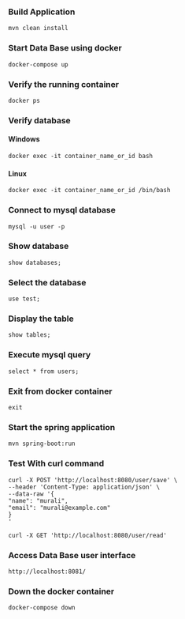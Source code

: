 ### Build Application
    mvn clean install
### Start Data Base using docker

    docker-compose up

### Verify the running container
    
    docker ps

### Verify database

#### Windows
    docker exec -it container_name_or_id bash

#### Linux
    docker exec -it container_name_or_id /bin/bash

### Connect to mysql database

    mysql -u user -p
### Show database

    show databases;

### Select the database

    use test;

### Display the table
    
    show tables;

### Execute mysql query

    select * from users;

### Exit from docker container
    exit

### Start the spring application

    mvn spring-boot:run

### Test With curl command

    curl -X POST 'http://localhost:8080/user/save' \
    --header 'Content-Type: application/json' \
    --data-raw '{
    "name": "murali",
    "email": "murali@example.com"
    }
    '

    curl -X GET 'http://localhost:8080/user/read'

### Access Data Base user interface

    http://localhost:8081/


### Down the docker container

    docker-compose down
